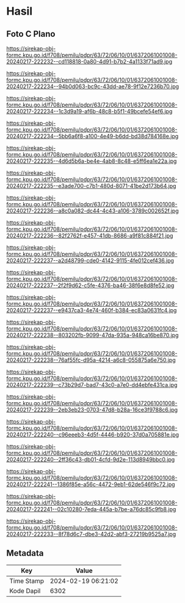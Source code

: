 # Hasil

## Foto C Plano

https://sirekap-obj-formc.kpu.go.id/f708/pemilu/pdpr/63/72/06/10/01/6372061001008-20240217-222232--cd118818-0a80-4d91-b7b2-4a1133f71ad9.jpg

https://sirekap-obj-formc.kpu.go.id/f708/pemilu/pdpr/63/72/06/10/01/6372061001008-20240217-222234--94b0d063-bc9c-43dd-ae78-9f12e7236b70.jpg

https://sirekap-obj-formc.kpu.go.id/f708/pemilu/pdpr/63/72/06/10/01/6372061001008-20240217-222234--1c3d9a19-af6b-48c8-b5f1-49bcefe54ef6.jpg

https://sirekap-obj-formc.kpu.go.id/f708/pemilu/pdpr/63/72/06/10/01/6372061001008-20240217-222234--5bb6a6f8-a100-4e49-b6dd-bd38d784168e.jpg

https://sirekap-obj-formc.kpu.go.id/f708/pemilu/pdpr/63/72/06/10/01/6372061001008-20240217-222235--4d6d5b6a-be4e-4ab8-8c48-e5ff6ea1e22a.jpg

https://sirekap-obj-formc.kpu.go.id/f708/pemilu/pdpr/63/72/06/10/01/6372061001008-20240217-222235--e3ade700-c7b1-480d-8071-41be2d173b64.jpg

https://sirekap-obj-formc.kpu.go.id/f708/pemilu/pdpr/63/72/06/10/01/6372061001008-20240217-222236--a8c0a082-dc44-4c43-a106-3789c002652f.jpg

https://sirekap-obj-formc.kpu.go.id/f708/pemilu/pdpr/63/72/06/10/01/6372061001008-20240217-222236--82f2762f-e457-41db-8686-a9f81c884f21.jpg

https://sirekap-obj-formc.kpu.go.id/f708/pemilu/pdpr/63/72/06/10/01/6372061001008-20240217-222237--a2d48799-cde0-4142-9115-4fe012cef436.jpg

https://sirekap-obj-formc.kpu.go.id/f708/pemilu/pdpr/63/72/06/10/01/6372061001008-20240217-222237--2f2f9d62-c5fe-4376-ba46-38f6e8d8fe52.jpg

https://sirekap-obj-formc.kpu.go.id/f708/pemilu/pdpr/63/72/06/10/01/6372061001008-20240217-222237--e9437ca3-4e74-460f-b384-ec83a0631fc4.jpg

https://sirekap-obj-formc.kpu.go.id/f708/pemilu/pdpr/63/72/06/10/01/6372061001008-20240217-222238--803202fb-9099-47da-935a-948ca16be870.jpg

https://sirekap-obj-formc.kpu.go.id/f708/pemilu/pdpr/63/72/06/10/01/6372061001008-20240217-222238--76af55fc-d95a-4214-a6c8-055875a6e750.jpg

https://sirekap-obj-formc.kpu.go.id/f708/pemilu/pdpr/63/72/06/10/01/6372061001008-20240217-222239--c73b29d7-bad7-43c0-a7e0-dd4ebfe431ca.jpg

https://sirekap-obj-formc.kpu.go.id/f708/pemilu/pdpr/63/72/06/10/01/6372061001008-20240217-222239--2eb3eb23-0703-47d8-b28a-16ce3f9788c6.jpg

https://sirekap-obj-formc.kpu.go.id/f708/pemilu/pdpr/63/72/06/10/01/6372061001008-20240217-222240--c96eeeb3-4d5f-4446-b920-37d0a705881e.jpg

https://sirekap-obj-formc.kpu.go.id/f708/pemilu/pdpr/63/72/06/10/01/6372061001008-20240217-222240--2ff36c43-db01-4cfd-9d2e-113d8949bbc0.jpg

https://sirekap-obj-formc.kpu.go.id/f708/pemilu/pdpr/63/72/06/10/01/6372061001008-20240217-222241--1386f85e-a56c-4472-9eb1-62de546f9c72.jpg

https://sirekap-obj-formc.kpu.go.id/f708/pemilu/pdpr/63/72/06/10/01/6372061001008-20240217-222241--02c10280-7eda-445a-b7be-a76dc85c9fb8.jpg

https://sirekap-obj-formc.kpu.go.id/f708/pemilu/pdpr/63/72/06/10/01/6372061001008-20240217-222233--8f78d6c7-dbe3-42d2-abf3-27219b9525a7.jpg


## Metadata

| Key        | Value               |
| ---------- | ------------------- |
| Time Stamp | 2024-02-19 06:21:02 |
| Kode Dapil | 6302                |



